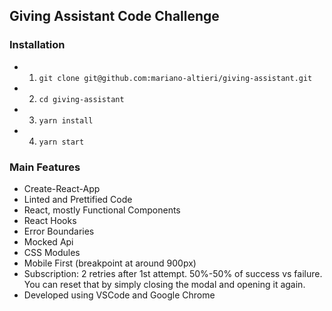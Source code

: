 ## Giving Assistant Code Challenge

### Installation

- 1. `git clone git@github.com:mariano-altieri/giving-assistant.git`
- 2. `cd giving-assistant`
- 3. `yarn install`
- 4. `yarn start`

### Main Features

- Create-React-App
- Linted and Prettified Code
- React, mostly Functional Components
- React Hooks
- Error Boundaries
- Mocked Api
- CSS Modules
- Mobile First (breakpoint at around 900px)
- Subscription: 2 retries after 1st attempt. 50%-50% of success vs failure. You can reset that by simply closing the modal and opening it again.
- Developed using VSCode and Google Chrome
